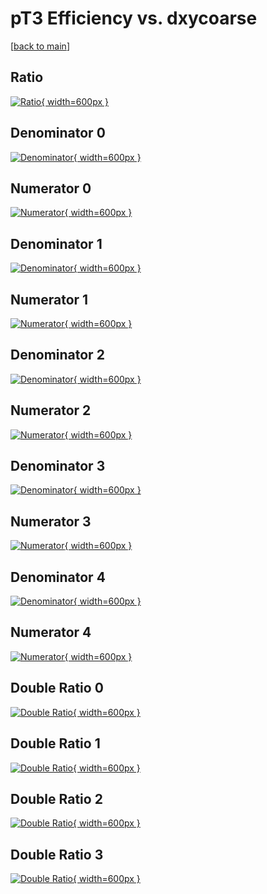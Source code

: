# pT3 Efficiency vs. dxycoarse

[[back to main](./)]



## Ratio

[![Ratio](../mtv/var/pT3_vtr_211_0_eff_dxycoarse.png){ width=600px }](../mtv/var/pT3_vtr_211_0_eff_dxycoarse.pdf)

## Denominator 0

[![Denominator](../mtv/den/pT3_vtr_211_0_eff_dxycoarse_den0.png){ width=600px }](../mtv/den/pT3_vtr_211_0_eff_dxycoarse_den0.pdf)

## Numerator 0

[![Numerator](../mtv/num/pT3_vtr_211_0_eff_dxycoarse_num0.png){ width=600px }](../mtv/num/pT3_vtr_211_0_eff_dxycoarse_num0.pdf)

## Denominator 1

[![Denominator](../mtv/den/pT3_vtr_211_0_eff_dxycoarse_den1.png){ width=600px }](../mtv/den/pT3_vtr_211_0_eff_dxycoarse_den1.pdf)

## Numerator 1

[![Numerator](../mtv/num/pT3_vtr_211_0_eff_dxycoarse_num1.png){ width=600px }](../mtv/num/pT3_vtr_211_0_eff_dxycoarse_num1.pdf)

## Denominator 2

[![Denominator](../mtv/den/pT3_vtr_211_0_eff_dxycoarse_den2.png){ width=600px }](../mtv/den/pT3_vtr_211_0_eff_dxycoarse_den2.pdf)

## Numerator 2

[![Numerator](../mtv/num/pT3_vtr_211_0_eff_dxycoarse_num2.png){ width=600px }](../mtv/num/pT3_vtr_211_0_eff_dxycoarse_num2.pdf)

## Denominator 3

[![Denominator](../mtv/den/pT3_vtr_211_0_eff_dxycoarse_den3.png){ width=600px }](../mtv/den/pT3_vtr_211_0_eff_dxycoarse_den3.pdf)

## Numerator 3

[![Numerator](../mtv/num/pT3_vtr_211_0_eff_dxycoarse_num3.png){ width=600px }](../mtv/num/pT3_vtr_211_0_eff_dxycoarse_num3.pdf)

## Denominator 4

[![Denominator](../mtv/den/pT3_vtr_211_0_eff_dxycoarse_den4.png){ width=600px }](../mtv/den/pT3_vtr_211_0_eff_dxycoarse_den4.pdf)

## Numerator 4

[![Numerator](../mtv/num/pT3_vtr_211_0_eff_dxycoarse_num4.png){ width=600px }](../mtv/num/pT3_vtr_211_0_eff_dxycoarse_num4.pdf)

## Double Ratio 0

[![Double Ratio](../mtv/ratio/pT3_vtr_211_0_eff_dxycoarse_ratio0.png){ width=600px }](../mtv/ratio/pT3_vtr_211_0_eff_dxycoarse_ratio0.pdf)

## Double Ratio 1

[![Double Ratio](../mtv/ratio/pT3_vtr_211_0_eff_dxycoarse_ratio1.png){ width=600px }](../mtv/ratio/pT3_vtr_211_0_eff_dxycoarse_ratio1.pdf)

## Double Ratio 2

[![Double Ratio](../mtv/ratio/pT3_vtr_211_0_eff_dxycoarse_ratio2.png){ width=600px }](../mtv/ratio/pT3_vtr_211_0_eff_dxycoarse_ratio2.pdf)

## Double Ratio 3

[![Double Ratio](../mtv/ratio/pT3_vtr_211_0_eff_dxycoarse_ratio3.png){ width=600px }](../mtv/ratio/pT3_vtr_211_0_eff_dxycoarse_ratio3.pdf)

